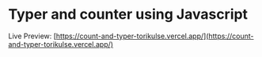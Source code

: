
# Typer and counter using Javascript

Live Preview: [https://count-and-typer-torikulse.vercel.app/](https://count-and-typer-torikulse.vercel.app/)

